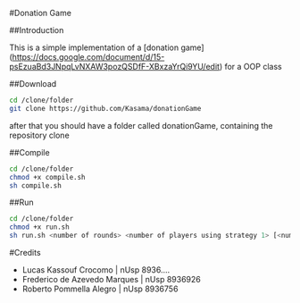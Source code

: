 #Donation Game

##Introduction

This is a simple implementation of a [donation game] (https://docs.google.com/document/d/15-psEzuaBd3JNpqLvNXAW3pozQSDfF-XBxzaYrQi9YU/edit) for a OOP class

##Download
```bash
cd /clone/folder
git clone https://github.com/Kasama/donationGame
```
after that you should have a folder called donationGame, containing the repository clone

##Compile

```bash
cd /clone/folder
chmod +x compile.sh
sh compile.sh
```
##Run

```bash
cd /clone/folder
chmod +x run.sh
sh run.sh <number of rounds> <number of players using strategy 1> [<number of players using strategy 2> [...]]
```
#Credits
- Lucas Kassouf Crocomo         | nUsp 8936....
- Frederico de Azevedo Marques  | nUsp 8936926
- Roberto Pommella Alegro       | nUsp 8936756

